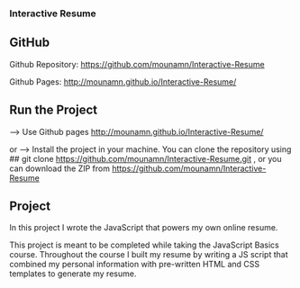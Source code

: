 ### Interactive Resume

## GitHub

Github Repository: https://github.com/mounamn/Interactive-Resume

Github Pages: http://mounamn.github.io/Interactive-Resume/

## Run the Project

--> Use Github pages http://mounamn.github.io/Interactive-Resume/

or
--> Install the project in your machine. You can clone the repository using ## git clone https://github.com/mounamn/Interactive-Resume.git ,
 or you can download the ZIP from https://github.com/mounamn/Interactive-Resume

## Project

In this project I wrote the JavaScript that powers my own online resume.

This project is meant to be completed while taking the JavaScript Basics course. 
Throughout the course I built my resume by writing a JS script that combined my personal information with pre-written HTML and CSS templates to generate my resume.


